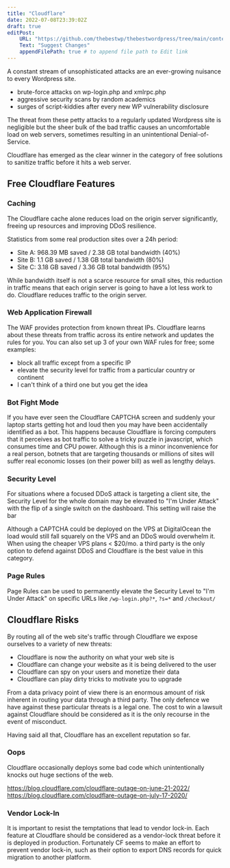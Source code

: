 ```yaml
---
title: "Cloudflare"
date: 2022-07-08T23:39:02Z
draft: true
editPost:
    URL: "https://github.com/thebestwp/thebestwordpress/tree/main/content"
    Text: "Suggest Changes"
    appendFilePath: true # to append file path to Edit link
---
```


A constant stream of unsophisticated attacks are an ever-growing nuisance to every Wordpress site.

- brute-force attacks on wp-login.php and xmlrpc.php
- aggressive security scans by random academics
- surges of script-kiddies after every new WP vulnerability disclosure

The threat from these petty attacks to a regularly updated Wordpress site is negligible but the sheer bulk of the bad traffic causes an uncomfortable load on web servers, sometimes resulting in an unintentional Denial-of-Service.

Cloudflare has emerged as the clear winner in the category of free solutions to sanitize traffic before it hits a web server. 

## Free Cloudflare Features

### Caching
The Cloudflare cache alone reduces load on the origin server significantly, freeing up resources and improving DDoS resilience.

Statistics from some real production sites over a 24h period:
- Site A: 968.39 MB saved / 2.38 GB total bandwidth (40%)
- Site B: 1.1 GB saved / 1.38 GB total bandwidth (80%)
- Site C: 3.18 GB saved / 3.36 GB total bandwidth (95%)

While bandwidth itself is not a scarce resource for small sites, this reduction in traffic means that each origin server is going to have a lot less work to do.
Cloudflare reduces traffic to the origin server.

### Web Application Firewall
The WAF provides protection from known threat IPs.
Cloudflare learns about these threats from traffic across its entire network and updates the rules for you.
You can also set up 3 of your own WAF rules for free; some examples:
- block all traffic except from a specific IP
- elevate the security level for traffic from a particular country or continent
- I can't think of a third one but you get the idea

### Bot Fight Mode
If you have ever seen the Cloudflare CAPTCHA screen and suddenly your laptop starts getting hot and loud then you may have been accidentally identified as a bot.
This happens because Cloudflare is forcing computers that it perceives as bot traffic to solve a tricky puzzle in javascript, which consumes time and CPU power.
Although this is a minor inconvenience for a real person, botnets that are targeting thousands or millions of sites will suffer real economic losses (on their power bill) as well as lengthy delays.

### Security Level
For situations where a focused DDoS attack is targeting a client site, the Security Level for the whole domain may be elevated to "I'm Under Attack" with the flip of a single switch on the dashboard.
This setting will raise the bar 

Although a CAPTCHA could be deployed on the VPS at DigitalOcean the load would still fall squarely on the VPS and an DDoS would overwhelm it.
When using  the cheaper VPS plans < $20/mo. a third party is the only option to defend against DDoS and Cloudflare is the best value in this category.

### Page Rules
Page Rules can be used to permanently elevate the Security Level to "I'm Under Attack" on specific URLs like `/wp-login.php?*`, `?s=*` and `/checkout/`

## Cloudflare Risks
By routing all of the web site's traffic through Cloudflare we expose ourselves to a variety of new threats:
- Cloudflare is now the authority on what your web site is
- Cloudflare can change your website as it is being delivered to the user
- Cloudflare can spy on your users and monetize their data
- Cloudflare can play dirty tricks to motivate you to upgrade

From a data privacy point of view there is an enormous amount of risk inherent in routing your data through a third party.
The only defence we have against these particular threats is a legal one.
The cost to win a lawsuit against Cloudflare should be considered as it is the only recourse in the event of misconduct.

Having said all that, Cloudflare has an excellent reputation so far.

### Oops
Cloudflare occasionally deploys some bad code which unintentionally knocks out huge sections of the web.

https://blog.cloudflare.com/cloudflare-outage-on-june-21-2022/  
https://blog.cloudflare.com/cloudflare-outage-on-july-17-2020/  

### Vendor Lock-In
It is important to resist the temptations that lead to vendor lock-in.
Each feature at Cloudflare should be considered as a vendor-lock threat before it is deployed in production.
Fortunately CF seems to make an effort to prevent vendor lock-in, such as their option to export DNS records for quick migration to another platform.


